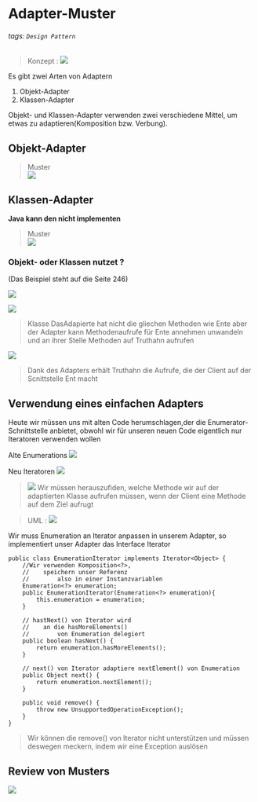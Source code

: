 # Adapter-Muster

###### tags: `Design Pattern`

> Konzept
> : ![](https://i.imgur.com/U8q6gUs.png)

Es gibt zwei Arten von Adaptern
1. Objekt-Adapter
2. Klassen-Adapter

Objekt- und Klassen-Adapter verwenden zwei verschiedene Mittel, um etwas zu adaptieren(Komposition bzw. Verbung).


## Objekt-Adapter

> Muster  
![](https://i.imgur.com/bMEvDzn.png)  
## Klassen-Adapter

**Java kann den nicht implementen**  

> Muster  
![](https://i.imgur.com/tf0toQx.png)


### Objekt- oder Klassen nutzet ?
(Das Beispiel steht auf die Seite 246)  

![](https://i.imgur.com/DkDzLFd.png)

![](https://i.imgur.com/N114x9r.png)
> Klasse DasAdapierte hat nicht die gliechen Methoden wie Ente aber der Adapter kann Methodenaufrufe für Ente annehmen unwandeln und an ihrer Stelle Methoden auf Truthahn aufrufen

![](https://i.imgur.com/zoZCVaQ.png)
> Dank des Adapters erhält Truthahn die Aufrufe, die der Client auf der Scnittstelle Ent macht


## Verwendung eines einfachen Adapters

Heute wir müssen uns mit alten Code herumschlagen,der die Enumerator-Schnittstelle anbietet, obwohl wir für unseren neuen Code eigentlich nur Iteratoren verwenden wollen

Alte Enumerations
![](https://i.imgur.com/2yLn0FK.png)

Neu Iteratoren
![](https://i.imgur.com/hCoeErm.png)





>![](https://i.imgur.com/FBaKQR7.png)
> Wir müssen herauszufiden, welche Methode wir auf der adaptierten Klasse aufrufen müssen, wenn der Client eine  Methode auf dem Ziel aufrugt


> UML
> : ![](https://i.imgur.com/Lu5XEbi.png)


Wir muss Enumeration an Iterator anpassen in unserem Adapter, so implementiert unser Adapter das Interface Iterator
```java=
public class EnumerationIterator implements Iterator<Object> {
    //Wir verwenden Komposition<?>, 
    //    speichern unser Referenz 
    //        also in einer Instanzvariablen 
    Enumeration<?> enumeration;
    public EnumerationIterator(Enumeration<?> enumeration){
        this.enumeration = enumeration;
    }

    // hastNext() von Iterator wird
    //    an die hasMoreElements() 
    //        von Enumeration delegiert
    public boolean hasNext() {
        return enumeration.hasMoreElements();
    }
    
    // next() von Iterator adaptiere nextElement() von Enumeration
    public Object next() {
        return enumeration.nextElement();
    }

    public void remove() {
        throw new UnsupportedOperationException();
    }
}
```
> Wir können die remove() von Iterator nicht unterstützen und müssen deswegen meckern, indem wir eine Exception auslösen



## Review von Musters

![](https://i.imgur.com/FI9LvjG.png)

